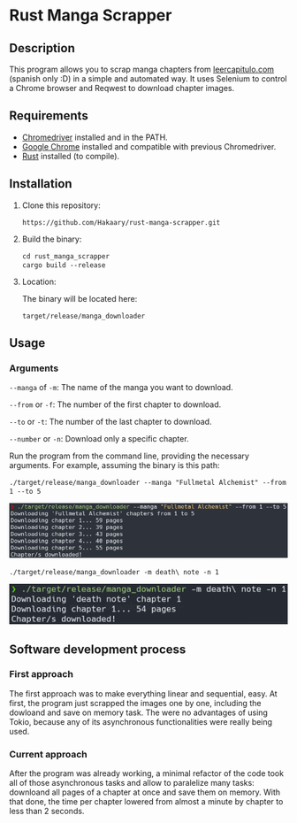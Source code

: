 
# Rust Manga Scrapper

## Description
This program allows you to scrap manga chapters from [leercapitulo.com](https://www.leercapitulo.com/) (spanish only :D) in a simple and automated way. It uses Selenium to control a Chrome browser and Reqwest to download chapter images.

## Requirements
- [Chromedriver](https://sites.google.com/chromium.org/driver/) installed and in the PATH.
- [Google Chrome](https://www.google.com/chrome/) installed and compatible with previous Chromedriver.
- [Rust](https://www.rust-lang.org/tools/install) installed (to compile).

## Installation
1. Clone this repository:
   ```
   https://github.com/Hakaary/rust-manga-scrapper.git
   ```
   
2. Build the binary:
   ```
   cd rust_manga_scrapper
   cargo build --release
   ```

3. Location:

   The binary will be located here:
   
   ```
   target/release/manga_downloader
   ```

## Usage

### Arguments

`--manga` of `-m`: The name of the manga you want to download.

`--from` or `-f`: The number of the first chapter to download.

`--to` or `-t`: The number of the last chapter to download.

`--number` or `-n`: Download only a specific chapter.


Run the program from the command line, providing the necessary arguments. For example, assuming the binary is this path:

```
./target/release/manga_downloader --manga "Fullmetal Alchemist" --from 1 --to 5
```

![Screenshot](read_imgs/example_1.png)

```
./target/release/manga_downloader -m death\ note -n 1
```

![Screenshot](read_imgs/example_2.png)

## Software development process

### First approach

The first approach was to make everything linear and sequential, easy. At first, the program just scrapped the images one by one, including the dowloand and save on memory task. The were no advantages of using Tokio, because any of its asynchronous functionalities were really being used.

### Current approach

After the program was already working, a minimal refactor of the code took all of those asynchronous tasks and allow to paralelize many tasks: downloand all pages of a chapter at once and save them on memory. With that done, the time per chapter lowered from almost a minute by chapter to less than 2 seconds.


